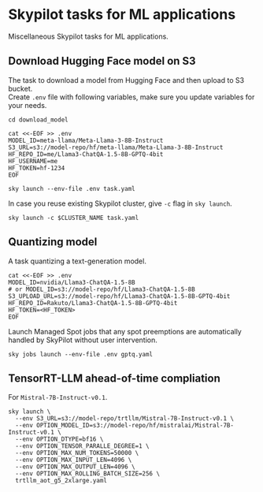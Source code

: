 # Skypilot tasks for ML applications

Miscellaneous Skypilot tasks for ML applications.

## Download Hugging Face model on S3

The task to download a model from Hugging Face and then upload to S3 bucket.  
Create `.env` file with following variables, make sure you update variables for your needs.

```shell
cd download_model

cat <<-EOF >> .env 
MODEL_ID=meta-llama/Meta-Llama-3-8B-Instruct 
S3_URL=s3://model-repo/hf/meta-llama/Meta-Llama-3-8B-Instruct
HF_REPO_ID=me/Llama3-ChatQA-1.5-8B-GPTQ-4bit
HF_USERNAME=me
HF_TOKEN=hf-1234
EOF
```

```shell
sky launch --env-file .env task.yaml 
```

In case you reuse existing Skypilot cluster, give `-c` flag in `sky launch`.

```shell
sky launch -c $CLUSTER_NAME task.yaml
```

## Quantizing model

A task quantizing a text-generation model. 

```shell
cat <<-EOF >> .env 
MODEL_ID=nvidia/Llama3-ChatQA-1.5-8B 
# or MODEL_ID=s3://model-repo/hf/Llama3-ChatQA-1.5-8B
S3_UPLOAD_URL=s3://model-repo/hf/Llama3-ChatQA-1.5-8B-GPTQ-4bit
HF_REPO_ID=Rakuto/Llama3-ChatQA-1.5-8B-GPTQ-4bit
HF_TOKEN=<HF_TOKEN>
EOF
```

Launch Managed Spot jobs that any spot preemptions are automatically 
handled by SkyPilot without user intervention.

```shell
sky jobs launch --env-file .env gptq.yaml
```

## TensorRT-LLM ahead-of-time compliation

For `Mistral-7B-Instruct-v0.1`.

```shell
sky launch \
  --env S3_URL=s3://model-repo/trtllm/Mistral-7B-Instruct-v0.1 \
  --env OPTION_MODEL_ID=s3://model-repo/hf/mistralai/Mistral-7B-Instruct-v0.1 \
  --env OPTION_DTYPE=bf16 \
  --env OPTION_TENSOR_PARALLE_DEGREE=1 \
  --env OPTION_MAX_NUM_TOKENS=50000 \
  --env OPTION_MAX_INPUT_LEN=4096 \
  --env OPTION_MAX_OUTPUT_LEN=4096 \
  --env OPTION_MAX_ROLLING_BATCH_SIZE=256 \
  trtllm_aot_g5_2xlarge.yaml
```
